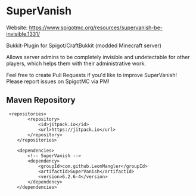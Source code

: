 # SuperVanish
Website: https://www.spigotmc.org/resources/supervanish-be-invisible.1331/

Bukkit-Plugin for Spigot/CraftBukkit (modded Minecraft server)

Allows server admins to be completely invisible and undetectable for other players, which helps them with their administrative work.

Feel free to create Pull Requests if you'd like to improve SuperVanish! Please report issues on SpigotMC via PM!

## Maven Repository
```
 <repositories>
        <repository>
            <id>jitpack.io</id>
            <url>https://jitpack.io</url>
        </repository>
    </repositories>

    <dependencies>
        <!-- SuperVanish -->
        <dependency>
            <groupId>com.github.LeonMangler</groupId>
            <artifactId>SuperVanish</artifactId>
            <version>6.2.6-4</version>
        </dependency>
    </dependencies>
```
